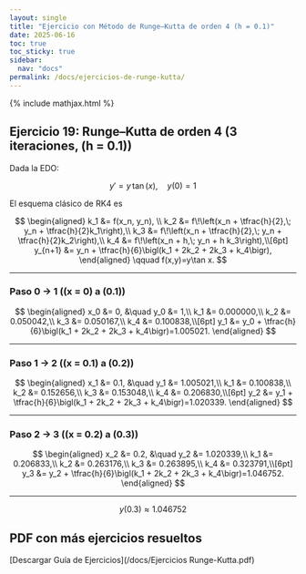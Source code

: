 ```yaml
---
layout: single
title: "Ejercicio con Método de Runge–Kutta de orden 4 (h = 0.1)"
date: 2025-06-16
toc: true
toc_sticky: true
sidebar:
  nav: "docs"
permalink: /docs/ejercicios-de-runge-kutta/
---
```


{% include mathjax.html %}

## Ejercicio 19: Runge–Kutta de orden 4 (3 iteraciones, \(h = 0.1\))

Dada la EDO:

$$
y' = y\,\tan(x), \quad y(0)=1
$$

El esquema clásico de RK4 es

$$
\begin{aligned}
k_1 &= f(x_n, y_n), \\
k_2 &= f\!\left(x_n + \tfrac{h}{2},\; y_n + \tfrac{h}{2}k_1\right),\\
k_3 &= f\!\left(x_n + \tfrac{h}{2},\; y_n + \tfrac{h}{2}k_2\right),\\
k_4 &= f\!\left(x_n + h,\; y_n + h k_3\right),\\[6pt]
y_{n+1} &= y_n + \tfrac{h}{6}\bigl(k_1 + 2k_2 + 2k_3 + k_4\bigr),
\end{aligned}
\qquad f(x,y)=y\tan x.
$$

---

### Paso 0 → 1 (\(x = 0\) a \(0.1\))

$$
\begin{aligned}
x_0 &= 0, &\quad y_0 &= 1,\\
k_1 &= 0.000000,\\
k_2 &= 0.050042,\\
k_3 &= 0.050167,\\
k_4 &= 0.100838,\\[6pt]
y_1 &= y_0 + \tfrac{h}{6}\bigl(k_1 + 2k_2 + 2k_3 + k_4\bigr)=1.005021.
\end{aligned}
$$

---

### Paso 1 → 2 (\(x = 0.1\) a \(0.2\))

$$
\begin{aligned}
x_1 &= 0.1, &\quad y_1 &= 1.005021,\\
k_1 &= 0.100838,\\
k_2 &= 0.152656,\\
k_3 &= 0.153048,\\
k_4 &= 0.206830,\\[6pt]
y_2 &= y_1 + \tfrac{h}{6}\bigl(k_1 + 2k_2 + 2k_3 + k_4\bigr)=1.020339.
\end{aligned}
$$

---

### Paso 2 → 3 (\(x = 0.2\) a \(0.3\))

$$
\begin{aligned}
x_2 &= 0.2, &\quad y_2 &= 1.020339,\\
k_1 &= 0.206833,\\
k_2 &= 0.263176,\\
k_3 &= 0.263895,\\
k_4 &= 0.323791,\\[6pt]
y_3 &= y_2 + \tfrac{h}{6}\bigl(k_1 + 2k_2 + 2k_3 + k_4\bigr)=1.046752.
\end{aligned}
$$

---

$$
y(0.3) \approx 1.046752
$$

## PDF con más ejercicios resueltos

[Descargar Guía de Ejercicios](/docs/Ejercicios Runge-Kutta.pdf)
